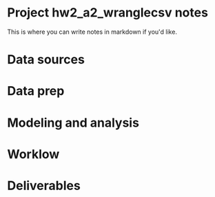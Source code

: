 # Project hw2_a2_wranglecsv notes

 
This is where you can write notes in markdown if you'd like.

# Data sources


# Data prep


# Modeling and analysis


# Worklow


# Deliverables
